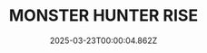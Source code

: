 ---
title: "MONSTER HUNTER RISE"
id: 1446780
date: 2025-03-23T00:00:04.862Z
link: games/steam/recent/monster-hunter-rise
image: http://media.steampowered.com/steamcommunity/public/images/apps/1446780/560dd364b52075b783424961a43c01f9b69fde15.jpg
playtime_2weeks: 1290
playtime_forever: 1371
playtime_windows_forever: 0
playtime_mac_forever: 0
playtime_linux_forever: 1371
playtime_deck_forever: 1371
---
